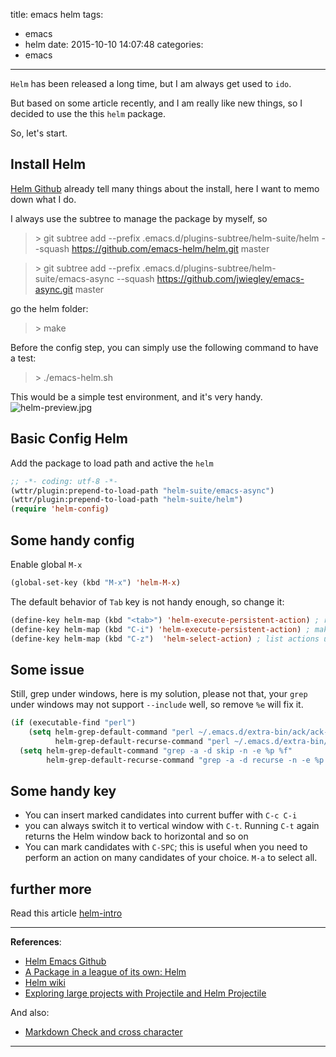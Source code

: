 title: emacs helm
tags:
  - emacs
  - helm
date: 2015-10-10 14:07:48
categories:
  - emacs
---


`Helm` has been released a long time, but I am always get used to `ido`.

But based on some article recently, and I am really like new things, so I decided to use the this `helm` package.

So, let's start.

<!--more-->

## Install Helm
[Helm Github](https://github.com/emacs-helm/helm) already tell many things about the install, here I want to memo down what I do.

I always use the subtree to manage the package by myself, so
> &gt; git subtree add --prefix .emacs.d/plugins-subtree/helm-suite/helm --squash https://github.com/emacs-helm/helm.git master

> &gt; git subtree add --prefix .emacs.d/plugins-subtree/helm-suite/emacs-async --squash https://github.com/jwiegley/emacs-async.git master

go the helm folder:
> &gt; make

Before the config step, you can simply use the following command to have a test:
> &gt; ./emacs-helm.sh

This would be a simple test environment, and it's very handy.
![helm-preview.jpg](https://winterttrgithubio.blob.core.windows.net/images/2015-10-10-emacs-helm/helm-preview.jpg)


## Basic Config Helm
Add the package to load path and active the `helm`
```lisp
;; -*- coding: utf-8 -*-
(wttr/plugin:prepend-to-load-path "helm-suite/emacs-async")
(wttr/plugin:prepend-to-load-path "helm-suite/helm")
(require 'helm-config)
```


## Some handy config
Enable global `M-x`
```lisp
(global-set-key (kbd "M-x") 'helm-M-x)
```

The default behavior of `Tab` key is not handy enough, so change it:
```lisp
(define-key helm-map (kbd "<tab>") 'helm-execute-persistent-action) ; rebind tab to run persistent action
(define-key helm-map (kbd "C-i") 'helm-execute-persistent-action) ; make TAB works in terminal
(define-key helm-map (kbd "C-z")  'helm-select-action) ; list actions using C-z
```


## Some issue
Still, grep under windows, here is my solution, please not that, your `grep` under windows may not support `--include` well, so remove `%e` will fix it.
```lisp
(if (executable-find "perl")
    (setq helm-grep-default-command "perl ~/.emacs.d/extra-bin/ack/ack-standalone.pl -Hn --no-group --no-color %p %f"
          helm-grep-default-recurse-command "perl ~/.emacs.d/extra-bin/ack/ack-standalone.pl -H --no-group --no-color %p %f")
  (setq helm-grep-default-command "grep -a -d skip -n -e %p %f"
        helm-grep-default-recurse-command "grep -a -d recurse -n -e %p %f"))
```


## Some handy key
- You can insert marked candidates into current buffer with `C-c C-i`
- you can always switch it to vertical window with `C-t`. Running `C-t` again returns the Helm window back to horizontal and so on
- You can mark candidates with `C-SPC`; this is useful when you need to perform an action on many candidates of your choice. `M-a` to select all.

## further more
Read this article [helm-intro](http://tuhdo.github.io/helm-intro.html)


---

**References**:

- [Helm Emacs Github](https://github.com/emacs-helm/helm)
- [A Package in a league of its own: Helm](http://tuhdo.github.io/helm-intro.html)
- [Helm wiki](https://github.com/emacs-helm/helm/wiki#25-developping-using-helm-framework)
- [Exploring large projects with Projectile and Helm Projectile](http://tuhdo.github.io/helm-projectile.html)

And also:

- [Markdown Check and cross character](http://stackoverflow.com/questions/712132/in-html-i-can-make-a-checkmark-with-x2713-is-there-a-corresponding-x-mark)




---
